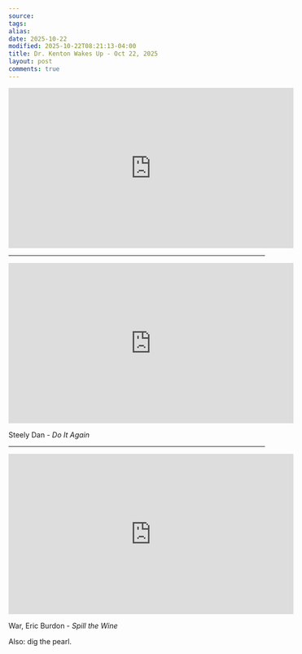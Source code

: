 ```yaml
---
source:
tags:
alias:
date: 2025-10-22
modified: 2025-10-22T08:21:13-04:00
title: Dr. Kenton Wakes Up - Oct 22, 2025
layout: post
comments: true
---
```


  

<iframe width="560" height="315" src="https://www.youtube.com/embed/QlogleZgMkQ" title="YouTube video player" frameborder="0" allow="accelerometer; autoplay; clipboard-write; encrypted-media; gyroscope; picture-in-picture; web-share" allowfullscreen></iframe>

<!-- <img src="{{site.baseurl}}/images/[REPLACE]" width="560"> -->
---

<iframe width="560" height="315" src="https://www.youtube.com/embed/yCgHTmv4YU8?si=pBqEgnA7dtKDqHU1" title="YouTube video player" frameborder="0" allow="accelerometer; autoplay; clipboard-write; encrypted-media; gyroscope; picture-in-picture; web-share" referrerpolicy="strict-origin-when-cross-origin" allowfullscreen></iframe>

Steely Dan - *Do It Again*


---

<iframe width="560" height="315" src="https://www.youtube.com/embed/MYCRIykylOc?si=nf9HcuehhgRaycv5" title="YouTube video player" frameborder="0" allow="accelerometer; autoplay; clipboard-write; encrypted-media; gyroscope; picture-in-picture; web-share" referrerpolicy="strict-origin-when-cross-origin" allowfullscreen></iframe>

War, Eric Burdon - *Spill the Wine*

Also: dig the pearl.